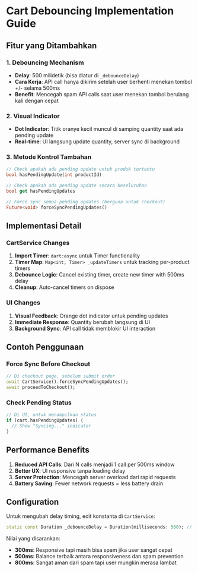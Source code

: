 # Cart Debouncing Implementation Guide

## Fitur yang Ditambahkan

### 1. Debouncing Mechanism
- **Delay**: 500 milidetik (bisa diatur di `_debounceDelay`)
- **Cara Kerja**: API call hanya dikirim setelah user berhenti menekan tombol +/- selama 500ms
- **Benefit**: Mencegah spam API calls saat user menekan tombol berulang kali dengan cepat

### 2. Visual Indicator
- **Dot Indicator**: Titik oranye kecil muncul di samping quantity saat ada pending update
- **Real-time**: UI langsung update quantity, server sync di background

### 3. Metode Kontrol Tambahan

```dart
// Check apakah ada pending update untuk produk tertentu
bool hasPendingUpdate(int productId) 

// Check apakah ada pending update secara keseluruhan
bool get hasPendingUpdates

// Force sync semua pending updates (berguna untuk checkout)
Future<void> forceSyncPendingUpdates()
```

## Implementasi Detail

### CartService Changes
1. **Import Timer**: `dart:async` untuk Timer functionality
2. **Timer Map**: `Map<int, Timer> _updateTimers` untuk tracking per-product timers
3. **Debounce Logic**: Cancel existing timer, create new timer with 500ms delay
4. **Cleanup**: Auto-cancel timers on dispose

### UI Changes  
1. **Visual Feedback**: Orange dot indicator untuk pending updates
2. **Immediate Response**: Quantity berubah langsung di UI
3. **Background Sync**: API call tidak memblokir UI interaction

## Contoh Penggunaan

### Force Sync Before Checkout
```dart
// Di checkout page, sebelum submit order
await CartService().forceSyncPendingUpdates();
await proceedToCheckout();
```

### Check Pending Status
```dart
// Di UI, untuk menampilkan status
if (cart.hasPendingUpdates) {
  // Show "Syncing..." indicator
}
```

## Performance Benefits

1. **Reduced API Calls**: Dari N calls menjadi 1 call per 500ms window
2. **Better UX**: UI responsive tanpa loading delay
3. **Server Protection**: Mencegah server overload dari rapid requests
4. **Battery Saving**: Fewer network requests = less battery drain

## Configuration

Untuk mengubah delay timing, edit konstanta di `CartService`:

```dart
static const Duration _debounceDelay = Duration(milliseconds: 500); // Ubah nilai ini
```

Nilai yang disarankan:
- **300ms**: Responsive tapi masih bisa spam jika user sangat cepat
- **500ms**: Balance terbaik antara responsiveness dan spam prevention
- **800ms**: Sangat aman dari spam tapi user mungkin merasa lambat
